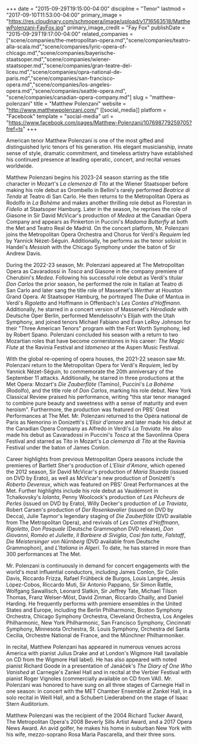 +++
date = "2015-09-29T19:15:00-04:00"
discipline = "Tenor"
lastmod = "2017-09-10T11:53:00-04:00"
primary_image = "https://res.cloudinary.com/schmopera/image/upload/v1716563518/MatthewPolenzani-FayFox.jpg"
primary_image_credit = "Fay Fox"
publishDate = "2015-09-29T19:17:00-04:00"
related_companies = ["scene/companies/the-metropolitan-opera.md","scene/companies/teatro-alla-scala.md","scene/companies/lyric-opera-of-chicago.md","scene/companies/bayerische-staatsoper.md","scene/companies/wiener-staatsoper.md","scene/companies/gran-teatre-del-liceu.md","scene/companies/opra-national-de-paris.md","scene/companies/san-francisco-opera.md","scene/companies/los-angeles-opera.md","scene/companies/seattle-opera.md", "scene/companies/canadian-opera-company.md"]
slug = "matthew-polenzani"
title = "Matthew Polenzani"
website = "http://www.matthewpolenzani.com/"
[[social_media]]
platform = "Facebook"
template = "social-media"
url = "https://www.facebook.com/pages/Matthew-Polenzani/107698779259705?fref=ts"
+++

American tenor Matthew Polenzani is one of the most gifted and distinguished lyric tenors of his generation. His elegant musicianship, innate sense of style, dramatic commitment, and timeless artistry have established his continued presence at leading operatic, concert, and recital venues worldwide.

Matthew Polenzani begins his 2023-24 season starring as the title character in Mozart's _La clemenza di Tito_ at the Wiener Staatsoper before making his role debut as Orombello in Bellini's rarely performed _Beatrice di Tenda_ at Teatro di San Carlo.  He then returns to the Metropolitan Opera as Rodolfo in _La Bohème_ and makes another thrilling role debut as Florestan in _Fidelio_ at Staatsoper Hamburg. Later in the season, he reprises the role of Giasone in Sir David McVicar's production of _Medea_ at the Canadian Opera Company and appears as Pinkerton in Puccini's _Madama Butterfly_ at both the Met and Teatro Real de Madrid. On the concert platform, Mr. Polenzani joins the Metropolitan Opera Orchestra and Chorus for Verdi's _Requiem_ led by Yannick Nézet-Séguin. Additionally, he performs as the tenor soloist in Handel's _Messiah_ with the Chicago Symphony under the baton of Sir Andrew Davis.

During the 2022-23 season, Mr. Polenzani appeared at The Metropolitan Opera as Cavaradossi in _Tosca_ and Giasone in the company premiere of Cherubini's _Medea_. Following his successful role debut as Verdi's titular _Don Carlos_ the prior season, he performed the role in Italian at Teatro di San Carlo and later sang the title role of Massenet's _Werther_ at Houston Grand Opera. At Staatsoper Hamburg, he portrayed The Duke of Mantua in Verdi's _Rigoletto_ and Hoffmann in Offenbach's _Les Contes d'Hoffmann_. Additionally, he starred in a concert version of Massenet's _Hérodiade_ with Deutsche Oper Berlin, performed Mendelssohn's Elijah with the Utah Symphony, and joined tenors Michael Fabiano and Evan LeRoy Johnson for their "Three American Tenors" program with the Fort Worth Symphony, led by Robert Spano. Polenzani concluded his season with a return to two Mozartian roles that have become cornerstones in his career: _The Magic Flute_ at the Ravinia Festival and _Idomeneo_ at the Aspen Music Festival.

With the global re-opening of opera houses, the 2021-22 season saw Mr. Polenzani return to the Metropolitan Opera for Verdi's _Requiem_, led by Yannick Nézet-Séguin, to commemorate the 20th anniversary of the September 11 attacks. Additionally, he starred in three productions at the Met Opera: Mozart's _Die Zauberflöte_ (Tamino), Puccini's _La Bohème_ (Rodolfo), and the title role of _Don Carlos_, marking his role debut. New York Classical Review praised his performance, writing "this star tenor managed to combine pure beauty and sweetness with a sense of maturity and even heroism". Furthermore, the production was featured on PBS' Great Performances at The Met. Mr. Polenzani returned to the Opéra national de Paris as Nemorino in Donizetti's _L'Elisir d'amore_ and later made his debut at the Canadian Opera Company as Alfredo in Verdi's _La Traviata_. He also made his debut as Cavaradossi in Puccini's _Tosca_ at the Savonlinna Opera Festival and starred as Tito in Mozart's _La clemenza di Tito_ at the Ravinia Festival under the baton of James Conlon.

Career highlights from previous Metropolitan Opera seasons include the premieres of Bartlett Sher's production of _L'Elisir d'Amore_, which opened the 2012 season, Sir David McVicar's production of _Maria Stuarda_ (issued on DVD by Erato), as well as McVicar's new production of Donizetti's _Roberto Devereux_, which was featured on PBS' Great Performances at the Met. Further highlights include his role debut as Vaudémont in Tchaikovsky's _Iolanta_, Penny Woolcock's production of _Les Pêcheurs de Perles_ (issued on DVD by Erato), Willy Decker's production of _La Traviata_, Robert Carsen's production of _Der Rosenkavalier_ (issued on DVD by Decca), Julie Taymor's legendary staging of _Die Zauberflöte_ (DVD available from The Metropolitan Opera), and revivals of _Les Contes d'Hoffmann_, _Rigoletto_, _Don Pasquale_ (Deutsche Grammophon DVD release), _Don Giovanni_, _Roméo et Juliette_, _Il Barbiere di Siviglia_, _Così fan tutte_, _Falstaff_, _Die Meistersinger von Nürnberg_ (DVD available from Deutsche Grammophon), and _L'Italiana in Algeri_. To date, he has starred in more than 300 performances at The Met.

Mr. Polenzani is continuously in demand for concert engagements with the world's most influential conductors, including James Conlon, Sir Colin Davis, Riccardo Frizza, Rafael Frühbeck de Burgos, Louis Langrée, Jesús López-Cobos, Riccardo Muti, Sir Antonio Pappano, Sir Simon Rattle, Wolfgang Sawallisch, Leonard Slatkin, Sir Jeffrey Tate, Michael Tilson Thomas, Franz Welser-Möst, David Zinman, Riccardo Chailly, and Daniel Harding. He frequently performs with premiere ensembles in the United States and Europe, including the Berlin Philharmonic, Boston Symphony Orchestra, Chicago Symphony Orchestra, Cleveland Orchestra, Los Angeles Philharmonic, New York Philharmonic, San Francisco Symphony, Cincinnati Symphony, Minnesota Orchestra, St. Louis Symphony, Orchestra del Santa Cecilia, Orchestre National de France, and the Münchner Philharmoniker.

In recital, Matthew Polenzani has appeared in numerous venues across America with pianist Julius Drake and at London's Wigmore Hall (available on CD from the Wigmore Hall label). He has also appeared with noted pianist Richard Goode in a presentation of Janáček's _The Diary of One Who Vanished_ at Carnegie's Zankel Hall and in recital at the Verbier Festival with pianist Roger Vignoles (commercially available on CD from VAI). Mr. Polenzani was honored to have sung on all three stages of Carnegie Hall in one season: in concert with the MET Chamber Ensemble at Zankel Hall, in a solo recital in Weill Hall, and a Schubert Liederabend on the stage of Isaac Stern Auditorium.

Matthew Polenzani was the recipient of the 2004 Richard Tucker Award, The Metropolitan Opera's 2008 Beverly Sills Artist Award, and a 2017 Opera News Award. An avid golfer, he makes his home in suburban New York with his wife, mezzo-soprano Rosa Maria Pascarella, and their three sons.